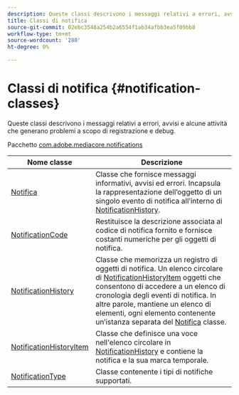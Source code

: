 ```yaml
---
description: Queste classi descrivono i messaggi relativi a errori, avvisi e alcune attività che generano problemi a scopo di registrazione e debug.
title: Classi di notifica
source-git-commit: 02ebc3548a254b2a6554f1ab34afbb3ea5f09bb8
workflow-type: tm+mt
source-wordcount: '280'
ht-degree: 0%

---
```


# Classi di notifica {#notification-classes}

Queste classi descrivono i messaggi relativi a errori, avvisi e alcune attività che generano problemi a scopo di registrazione e debug.

Pacchetto [com.adobe.mediacore.notifications](https://help.adobe.com/en_US/primetime/api/psdk/asdoc-dhls_1.4/com/adobe/mediacore/notifications/package-detail.html)

| Nome classe | Descrizione |
|---|---|
| [Notifica](https://help.adobe.com/en_US/primetime/api/psdk/asdoc-dhls_1.4/com/adobe/mediacore/notifications/Notification.html) | Classe che fornisce messaggi informativi, avvisi ed errori. Incapsula la rappresentazione dell’oggetto di un singolo evento di notifica all’interno di [NotificationHistory](https://help.adobe.com/en_US/primetime/api/psdk/asdoc-dhls_1.4/com/adobe/mediacore/notifications/NotificationHistory.html). |
| [NotificationCode](https://help.adobe.com/en_US/primetime/api/psdk/asdoc-dhls_1.4/com/adobe/mediacore/notifications/NotificationCode.html) | Restituisce la descrizione associata al codice di notifica fornito e fornisce costanti numeriche per gli oggetti di notifica. |
| [NotificationHistory](https://help.adobe.com/en_US/primetime/api/psdk/asdoc-dhls_1.4/com/adobe/mediacore/notifications/NotificationHistory.html) | Classe che memorizza un registro di oggetti di notifica. Un elenco circolare di [NotificationHistoryItem](https://help.adobe.com/en_US/primetime/api/psdk/asdoc-dhls_1.4/com/adobe/mediacore/notifications/NotificationHistoryItem.html) oggetti che consentono di accedere a un elenco di cronologia degli eventi di notifica. In altre parole, mantiene un elenco di elementi, ogni elemento contenente un’istanza separata del [Notifica](https://help.adobe.com/en_US/primetime/api/psdk/asdoc-dhls_1.4/com/adobe/mediacore/notifications/Notification.html) classe. |
| [NotificationHistoryItem](https://help.adobe.com/en_US/primetime/api/psdk/asdoc-dhls_1.4/com/adobe/mediacore/notifications/NotificationHistoryItem.html) | Classe che definisce una voce nell&#39;elenco circolare in [NotificationHistory](https://help.adobe.com/en_US/primetime/api/psdk/asdoc-dhls_1.4/com/adobe/mediacore/notifications/NotificationHistory.html) e contiene la notifica e la sua marca temporale. |
| [NotificationType](https://help.adobe.com/en_US/primetime/api/psdk/asdoc-dhls_1.4/com/adobe/mediacore/notifications/NotificationType.html) | Classe contenente i tipi di notifiche supportati. |
